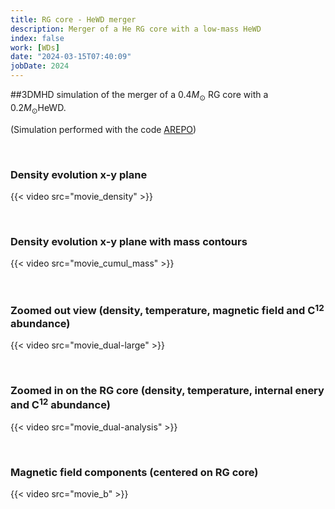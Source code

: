 ```yaml
---
title: RG core - HeWD merger 
description: Merger of a He RG core with a low-mass HeWD 
index: false
work: [WDs]
date: "2024-03-15T07:40:09"
jobDate: 2024
---
```


##3DMHD simulation of the merger of a $0.4M_\odot$ RG core with a $0.2M_\odot$HeWD.

(Simulation performed with the code [AREPO](https://ui.adsabs.harvard.edu/abs/2019ascl.soft09010S/abstract))

</br> 
 
### Density evolution x-y plane
{{< video src="movie_density" >}}

</br> 
 
### Density evolution x-y plane with mass contours 
{{< video src="movie_cumul_mass" >}}

</br> 
 
### Zoomed out view (density, temperature, magnetic field and C$^12$ abundance)
{{< video src="movie_dual-large" >}}


</br> 

### Zoomed in on the RG core (density, temperature, internal enery and C$^12$ abundance)
{{< video src="movie_dual-analysis" >}}


</br> 

### Magnetic field components (centered on RG core) 
{{< video src="movie_b" >}}
